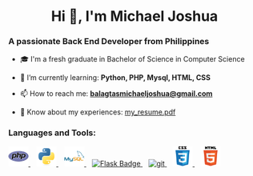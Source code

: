 <h1 align="center">Hi 👋, I'm Michael Joshua</h1>
<h3 align="left">A passionate Back End Developer from Philippines</h3>

- 🎓 I'm a fresh graduate in Bachelor of Science in Computer Science

- 🌱 I’m currently learning: **Python, PHP, Mysql, HTML, CSS**

- 📫 How to reach me: **balagtasmichaeljoshua@gmail.com**

- 📄 Know about my experiences: [my_resume.pdf](https://github.com/PitsMB/setup/blob/master/michael_joshua_balagtas_resume.pdf)


<h3 align="left">Languages and Tools:</h3>
<p align="left"> <a href="https://www.php.net" target="_blank" rel="noreferrer"> <img src="https://raw.githubusercontent.com/devicons/devicon/master/icons/php/php-original.svg" alt="php" width="40" height="40"/> </a> &nbsp&nbsp <a href="https://www.python.org" target="_blank" rel="noreferrer"> <img src="https://raw.githubusercontent.com/devicons/devicon/master/icons/python/python-original.svg" alt="python" width="40" height="40"/> </a> &nbsp&nbsp <a href="https://www.mysql.com/" target="_blank" rel="noreferrer"> <img src="https://raw.githubusercontent.com/devicons/devicon/master/icons/mysql/mysql-original-wordmark.svg" alt="mysql" width="40" height="40"/> </a> &nbsp&nbsp <a href="https://flask.palletsprojects.com/" target="_blank" rel="noreferrer"> <img src="https://camo.githubusercontent.com/6c24f075ecf4da35f869ac1202058bdd7dc8166b9c86335c2a5fe4bf80573c96/68747470733a2f2f696d672e736869656c64732e696f2f62616467652f2d466c61736b2d3030303030303f7374796c653d666f722d7468652d6261646765266c6162656c436f6c6f723d626c61636b266c6f676f3d666c61736b266c6f676f436f6c6f723d7768697465" alt="Flask Badge" data-canonical-src="https://img.shields.io/badge/-Flask-000000?style=for-the-badge&amp;labelColor=black&amp;logo=flask&amp;logoColor=white" style="max-width: 100%;"> </a> &nbsp&nbsp <a href="https://git-scm.com/" target="_blank" rel="noreferrer"> <img src="https://www.vectorlogo.zone/logos/git-scm/git-scm-icon.svg" alt="git" width="40" height="40"/> </a> &nbsp&nbsp <a href="https://www.w3schools.com/css/" target="_blank" rel="noreferrer"> <img src="https://raw.githubusercontent.com/devicons/devicon/master/icons/css3/css3-original-wordmark.svg" alt="css3" width="40" height="40"/> </a> &nbsp&nbsp <a href="https://www.w3.org/html/" target="_blank" rel="noreferrer"> <img src="https://raw.githubusercontent.com/devicons/devicon/master/icons/html5/html5-original-wordmark.svg" alt="html5" width="40" height="40"/> </a> </p>
